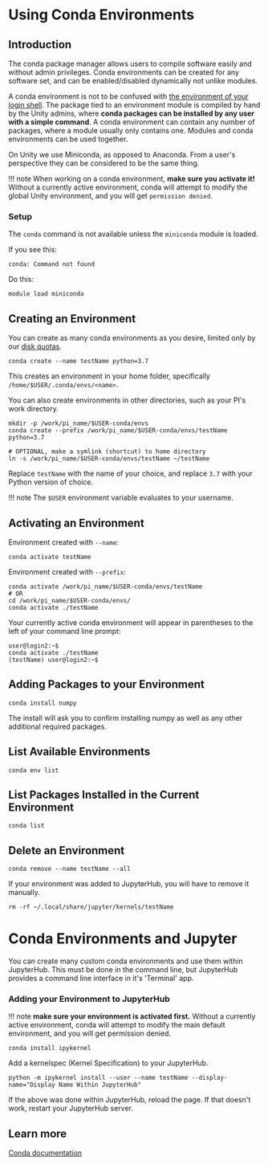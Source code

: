 # Using Conda Environments #

## Introduction ##

The conda package manager allows users to compile software easily and without admin privileges. Conda environments can be created for any software set, and can be enabled/disabled dynamically not unlike modules.

A conda environment is not to be confused with [the environment of your login shell](module-intro.md). The package tied to an environment module is compiled by hand by the Unity admins, where **conda packages can be installed by any user with a simple command**. A conda environment can contain any number of packages, where a module usually only contains one. Modules and conda environments can be used together.

On Unity we use Miniconda, as opposed to Anaconda. From a user's perspective they can be considered to be the same thing.

!!! note
    When working on a conda environment, **make sure you activate it!** Without a currently active environment, conda will attempt to modify the global Unity environment, and you will get `permission denied`.

### Setup ###
The <red>`conda`</red> command is not available unless the `miniconda` module is loaded.

If you see this:
```
conda: Command not found
```
Do this:
```
module load miniconda
```

## Creating an Environment ##
You can create as many conda environments as you desire, limited only by our [disk quotas](../technical/storage.html).
```
conda create --name testName python=3.7
```
This creates an environment in your home folder, specifically `/home/$USER/.conda/envs/<name>`.

You can also create environments in other directories, such as your PI's work directory.
```
mkdir -p /work/pi_name/$USER-conda/envs
conda create --prefix /work/pi_name/$USER-conda/envs/testName python=3.7

# OPTIONAL, make a symlink (shortcut) to home directory
ln -s /work/pi_name/$USER-conda/envs/testName ~/testName
```

Replace `testName` with the name of your choice, and replace `3.7` with your Python version of choice.

!!! note
    The `$USER` environment variable evaluates to your username.

## Activating an Environment ##
Environment created with `--name`:
```
conda activate testName
```
Environment created with `--prefix`:
```
conda activate /work/pi_name/$USER-conda/envs/testName
# OR
cd /work/pi_name/$USER-conda/envs/
conda activate ./testName
```

Your currently active conda environment will appear in parentheses to the left of your command line prompt:
```
user@login2:~$
conda activate ./testName
(testName) user@login2:~$
```

## Adding Packages to your Environment ##
```
conda install numpy
```
The install will ask you to confirm installing numpy as well as any other additional required packages.

## List Available Environments ##
```
conda env list
```

## List Packages Installed in the Current Environment ##
```
conda list
```

## Delete an Environment ##
```
conda remove --name testName --all
```
If your environment was added to JupyterHub, you will have to remove it manually.
```
rm -rf ~/.local/share/jupyter/kernels/testName
```

# Conda Environments and Jupyter

You can create many custom conda environments and use them within JupyterHub. This must be done in the command line, but JupyterHub provides a command line interface in it's 'Terminal' app.

### Adding your Environment to JupyterHub ###
!!! note
    **make sure your environment is activated first.** Without a currently active environment, conda will attempt to modify the main default environment, and you will get permission denied.
```
conda install ipykernel
```
Add a kernelspec (Kernel Specification) to your JupyterHub.
```
python -m ipykernel install --user --name testName --display-name="Display Name Within JupyterHub"
```
If the above was done within JupyterHub, reload the page. If that doesn't work, restart your JupyterHub server.

## Learn more ##
[Conda documentation](https://docs.conda.io/projects/conda/en/latest/user-guide/tasks/manage-environments.html)